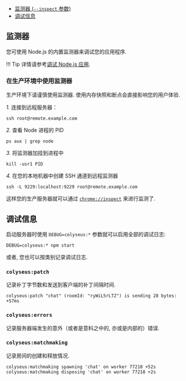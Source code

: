 - [监测器 (`--inspect` 参数)](#监测器)
- [调试信息](#调试信息)

## 监测器

您可使用 Node.js 的内置监测器来调试您的应用程序.

!!! Tip
    详情请参考[调试 Node.js 应用](https://nodejs.org/en/docs/inspector/).

### 在生产环境中使用监测器

生产环境下请谨慎使用监测器. 使用内存快照和断点会直接影响您的用户体验.

*1.* 连接到远程服务器：

```
ssh root@remote.example.com
```

*2.* 查看 Node 进程的 PID

```
ps aux | grep node
```

*3.* 将监测器加挂到进程中

```
kill -usr1 PID
```

*4.* 在您的本地机器中创建 SSH 通道到远程监测器

```
ssh -L 9229:localhost:9229 root@remote.example.com
```

这样您的生产服务器就可以通过 [`chrome://inspect`](`chrome://inspect`) 来进行监测了.

## 调试信息

启动服务器时使用 `DEBUG=colyseus:*` 参数就可以启用全部的调试日志:

```
DEBUG=colyseus:* npm start
```

或者, 您也可以按类别记录调试日志.

### `colyseus:patch`

记录补丁字节数和发送到客户端的补丁间隔时间.

```
colyseus:patch "chat" (roomId: "ryWiL5rLTZ") is sending 28 bytes: +57ms
```

### `colyseus:errors`

记录服务器端发生的意外（或者是意料之中的, 亦或是内部的）错误.

### `colyseus:matchmaking`

记录房间的创建和释放情况.

```
colyseus:matchmaking spawning 'chat' on worker 77218 +52s
colyseus:matchmaking disposing 'chat' on worker 77218 +2s
```
